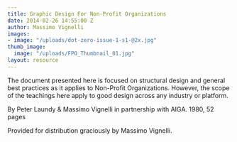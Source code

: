 ```yaml
---
title: Graphic Design For Non-Profit Organizations
date: 2014-02-26 14:55:00 Z
author: Massimo Vignelli
images:
- image: "/uploads/dot-zero-issue-1-s1-@2x.jpg"
thumb_image:
  image: "/uploads/FPO_Thumbnail_01.jpg"
layout: resource
---
```


The document presented here is focused on structural design and general best practices as it applies to Non-Profit Organizations. However, the scope of the teachings here apply to good design across any industry or platform.

By Peter Laundy & Massimo Vignelli in partnership with AIGA. 1980, 52 pages

Provided for distribution graciously by Massimo Vignelli.
